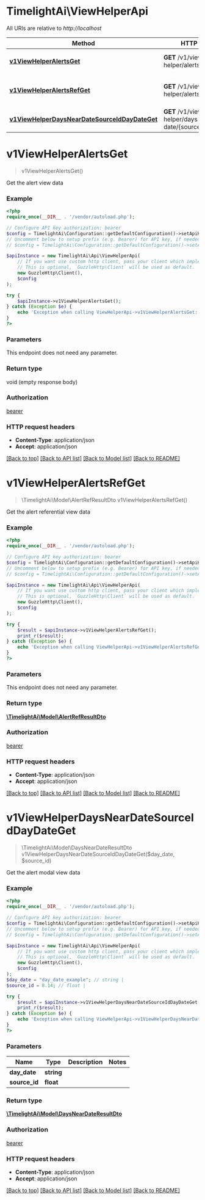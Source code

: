# TimelightAi\ViewHelperApi

All URIs are relative to *http://localhost*

Method | HTTP request | Description
------------- | ------------- | -------------
[**v1ViewHelperAlertsGet**](ViewHelperApi.md#v1ViewHelperAlertsGet) | **GET** /v1/view-helper/alerts | Get the alert view data
[**v1ViewHelperAlertsRefGet**](ViewHelperApi.md#v1ViewHelperAlertsRefGet) | **GET** /v1/view-helper/alerts-ref | Get the alert referential view data
[**v1ViewHelperDaysNearDateSourceIdDayDateGet**](ViewHelperApi.md#v1ViewHelperDaysNearDateSourceIdDayDateGet) | **GET** /v1/view-helper/days-near-date/{sourceId}/{dayDate} | Get the alert modal view data


# **v1ViewHelperAlertsGet**
> v1ViewHelperAlertsGet()

Get the alert view data

### Example
```php
<?php
require_once(__DIR__ . '/vendor/autoload.php');

// Configure API key authorization: bearer
$config = TimelightAi\Configuration::getDefaultConfiguration()->setApiKey('Authorization', 'YOUR_API_KEY');
// Uncomment below to setup prefix (e.g. Bearer) for API key, if needed
// $config = TimelightAi\Configuration::getDefaultConfiguration()->setApiKeyPrefix('Authorization', 'Bearer');

$apiInstance = new TimelightAi\Api\ViewHelperApi(
    // If you want use custom http client, pass your client which implements `GuzzleHttp\ClientInterface`.
    // This is optional, `GuzzleHttp\Client` will be used as default.
    new GuzzleHttp\Client(),
    $config
);

try {
    $apiInstance->v1ViewHelperAlertsGet();
} catch (Exception $e) {
    echo 'Exception when calling ViewHelperApi->v1ViewHelperAlertsGet: ', $e->getMessage(), PHP_EOL;
}
?>
```

### Parameters
This endpoint does not need any parameter.

### Return type

void (empty response body)

### Authorization

[bearer](../../README.md#bearer)

### HTTP request headers

 - **Content-Type**: application/json
 - **Accept**: application/json

[[Back to top]](#) [[Back to API list]](../../README.md#documentation-for-api-endpoints) [[Back to Model list]](../../README.md#documentation-for-models) [[Back to README]](../../README.md)

# **v1ViewHelperAlertsRefGet**
> \TimelightAi\Model\AlertRefResultDto v1ViewHelperAlertsRefGet()

Get the alert referential view data

### Example
```php
<?php
require_once(__DIR__ . '/vendor/autoload.php');

// Configure API key authorization: bearer
$config = TimelightAi\Configuration::getDefaultConfiguration()->setApiKey('Authorization', 'YOUR_API_KEY');
// Uncomment below to setup prefix (e.g. Bearer) for API key, if needed
// $config = TimelightAi\Configuration::getDefaultConfiguration()->setApiKeyPrefix('Authorization', 'Bearer');

$apiInstance = new TimelightAi\Api\ViewHelperApi(
    // If you want use custom http client, pass your client which implements `GuzzleHttp\ClientInterface`.
    // This is optional, `GuzzleHttp\Client` will be used as default.
    new GuzzleHttp\Client(),
    $config
);

try {
    $result = $apiInstance->v1ViewHelperAlertsRefGet();
    print_r($result);
} catch (Exception $e) {
    echo 'Exception when calling ViewHelperApi->v1ViewHelperAlertsRefGet: ', $e->getMessage(), PHP_EOL;
}
?>
```

### Parameters
This endpoint does not need any parameter.

### Return type

[**\TimelightAi\Model\AlertRefResultDto**](../Model/AlertRefResultDto.md)

### Authorization

[bearer](../../README.md#bearer)

### HTTP request headers

 - **Content-Type**: application/json
 - **Accept**: application/json

[[Back to top]](#) [[Back to API list]](../../README.md#documentation-for-api-endpoints) [[Back to Model list]](../../README.md#documentation-for-models) [[Back to README]](../../README.md)

# **v1ViewHelperDaysNearDateSourceIdDayDateGet**
> \TimelightAi\Model\DaysNearDateResultDto v1ViewHelperDaysNearDateSourceIdDayDateGet($day_date, $source_id)

Get the alert modal view data

### Example
```php
<?php
require_once(__DIR__ . '/vendor/autoload.php');

// Configure API key authorization: bearer
$config = TimelightAi\Configuration::getDefaultConfiguration()->setApiKey('Authorization', 'YOUR_API_KEY');
// Uncomment below to setup prefix (e.g. Bearer) for API key, if needed
// $config = TimelightAi\Configuration::getDefaultConfiguration()->setApiKeyPrefix('Authorization', 'Bearer');

$apiInstance = new TimelightAi\Api\ViewHelperApi(
    // If you want use custom http client, pass your client which implements `GuzzleHttp\ClientInterface`.
    // This is optional, `GuzzleHttp\Client` will be used as default.
    new GuzzleHttp\Client(),
    $config
);
$day_date = "day_date_example"; // string | 
$source_id = 8.14; // float | 

try {
    $result = $apiInstance->v1ViewHelperDaysNearDateSourceIdDayDateGet($day_date, $source_id);
    print_r($result);
} catch (Exception $e) {
    echo 'Exception when calling ViewHelperApi->v1ViewHelperDaysNearDateSourceIdDayDateGet: ', $e->getMessage(), PHP_EOL;
}
?>
```

### Parameters

Name | Type | Description  | Notes
------------- | ------------- | ------------- | -------------
 **day_date** | **string**|  |
 **source_id** | **float**|  |

### Return type

[**\TimelightAi\Model\DaysNearDateResultDto**](../Model/DaysNearDateResultDto.md)

### Authorization

[bearer](../../README.md#bearer)

### HTTP request headers

 - **Content-Type**: application/json
 - **Accept**: application/json

[[Back to top]](#) [[Back to API list]](../../README.md#documentation-for-api-endpoints) [[Back to Model list]](../../README.md#documentation-for-models) [[Back to README]](../../README.md)

